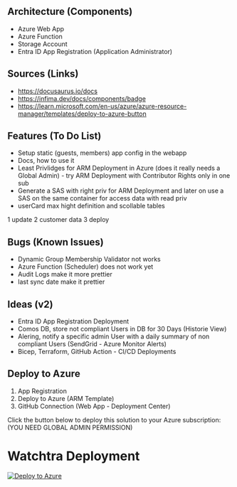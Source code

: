 ## Architecture (Components)
- Azure Web App
- Azure Function
- Storage Account
- Entra ID App Registration (Application Administrator)

## Sources (Links)
- https://docusaurus.io/docs
- https://infima.dev/docs/components/badge
- https://learn.microsoft.com/en-us/azure/azure-resource-manager/templates/deploy-to-azure-button

## Features (To Do List)
- Setup static (guests, members) app config in the webapp   
- Docs, how to use it   
- Least Privlidges for ARM Deployment in Azure (does it really needs a Global Admin) - try ARM Deployment with Contributor Rights only in one sub
- Generate a SAS with right priv for ARM Deployment and later on use a SAS on the same container for access data with read priv
- userCard max hight definition and scollable tables

1 update
2 customer data
3 deploy

## Bugs (Known Issues)
- Dynamic Group Membership Validator not works
- Azure Function (Scheduler) does not work yet
- Audit Logs make it more prettier
- last sync date make it prettier   

## Ideas (v2)
- Entra ID App Registration Deployment
- Comos DB, store not compliant Users in DB for 30 Days (Historie View)
- Alering, notify a specific admin User with a daily summary of non compliant Users (SendGrid - Azure Monitor Alerts)
- Bicep, Terraform, GitHub Action -  CI/CD Deployments

## Deploy to Azure
1. App Registration
2. Deploy to Azure (ARM Template)
3. GitHub Connection (Web App - Deployment Center)

Click the button below to deploy this solution to your Azure subscription: (YOU NEED GLOBAL ADMIN PERMISSION)

# Watchtra Deployment

[![Deploy to Azure](https://aka.ms/deploytoazurebutton)](https://portal.azure.com/#create/Microsoft.Template/uri/https%3A%2F%2Fraw.githubusercontent.com%2Fnicowyss%2Fwatchtra%2Fmain%2Fdeployment%2Fazuredeploy.json)



